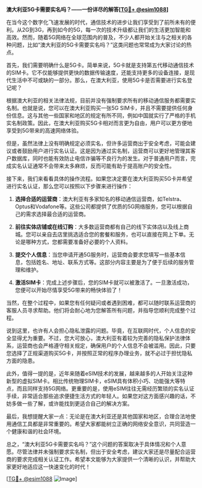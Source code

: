 **澳大利亚5G卡需要实名吗？——一份详尽的解答[[TG💪+ @esim1088](https://t.me/s/esim1088)]**

在当今这个数字化飞速发展的时代，通信技术的进步让我们享受到了前所未有的便利。从2G到3G，再到如今的5G，每一次的技术升级都让我们的生活更加智能和高效。然而，随着5G网络在全球范围内的普及，不少人都开始关注与之相关的各种问题，比如“澳大利亚的5G卡需要实名吗？”这类问题也常常成为大家讨论的热点。

首先，我们需要明确什么是5G卡。简单来说，5G卡就是支持第五代移动通信技术的SIM卡。它不仅能够提供更快的数据传输速度，还能支持更多的设备连接，是现代生活中不可或缺的一部分。那么，在澳大利亚，使用5G卡是否需要进行实名登记呢？

根据澳大利亚的相关法律法规，目前并没有强制要求所有的移动通信服务都需要实名制。也就是说，您可以在澳大利亚购买一张5G SIM卡，并且不需要提供任何身份信息。这与其他一些国家和地区的规定有所不同，例如中国就实行了严格的手机实名制政策。因此，在澳大利亚购买5G卡相对而言更为自由，用户可以更方便地享受到5G带来的高速网络体验。

但是，虽然法律上没有明确规定必须实名，但许多运营商出于安全考虑，可能会建议或者鼓励用户进行实名认证。这是因为通过实名制，运营商可以更好地管理其客户数据库，同时也能有效防止电信诈骗等不良行为的发生。对于普通用户而言，完成实名认证通常不会带来太多麻烦，反而可能有助于提高账户的安全性。

接下来，我们来看看具体的操作流程。如果您决定要在澳大利亚购买5G卡并希望进行实名认证，那么您可以按照以下步骤来进行操作：

1. **选择合适的运营商**：澳大利亚有多家知名的移动通信运营商，如Telstra、Optus和Vodafone等。这些公司都提供了优质的5G网络服务，您可以根据自己的需求选择最合适的运营商。
   
2. **前往实体店铺或在线订购**：大多数运营商都有自己的线下实体店以及线上商城。您可以亲自去店里挑选适合您的套餐和服务，也可以直接在网上下单。无论是哪种方式，您都需要准备好必要的个人资料。

3. **提交个人信息**：当您申请开通5G服务时，运营商会要求您填写一些基本信息，包括姓名、地址、联系方式等。这部分内容主要是为了便于后续的服务管理和维护。

4. **激活SIM卡**：完成上述步骤后，您的SIM卡就可以被激活了。一旦激活成功，您便可以开始尽情享受5G带来的畅快体验了！

当然，在整个过程中，如果您有任何疑问或者遇到困难，都可以随时联系运营商的客服人员寻求帮助。他们将会耐心地为您解答所有问题，并指导您顺利完成整个过程。

说到这里，也许有人会担心隐私泄露的问题。毕竟，在互联网时代，个人信息的安全显得尤为重要。不过，您大可放心，澳大利亚有着较为完善的隐私保护法律体系，运营商也会严格遵守相关规定，确保用户的个人信息不会被滥用。因此，只要您选择了正规渠道购买5G卡，并按照正常的程序办理业务，就不必过于担忧隐私方面的隐患。

此外，值得一提的是，近年来随着eSIM技术的发展，越来越多的人开始关注这种新型的虚拟SIM卡。相比传统物理SIM卡，eSIM具有体积小巧、功能强大等特点，而且同样支持5G网络。更重要的是，使用eSIM往往无需经历繁琐的实名认证手续，非常适合那些追求便捷生活方式的年轻人。如果您对这方面感兴趣的话，不妨多做一些了解，或许能找到更适合自己的解决方案。

最后，我想提醒大家一点：无论是在澳大利亚还是其他国家和地区，合理合法地使用通信工具都是非常重要的。希望大家都能树立正确的网络安全意识，共同营造一个健康和谐的社会环境。

总之，“澳大利亚5G卡需要实名吗？”这个问题的答案取决于具体情况和个人意愿。尽管法律并未强制要求实名制，但出于安全考虑，建议大家还是尽量配合运营商的要求完成相关认证工作。希望本文能够为大家提供一个清晰的认识，并帮助大家更好地适应这一快速变化的时代！ 

[[TG💪+ @esim1088](https://t.me/s/esim1088) ![Image](https://i.postimg.cc/4NQfJmqS/Snipaste-2025-05-13-00-14-12.png)]